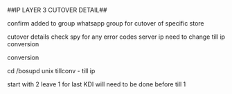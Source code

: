 ##IP LAYER 3 CUTOVER DETAIL##

confirm added to group
whatsapp group for cutover of specific store  

cutover details
check spy for any error codes
server ip need to change
till ip conversion

conversion

cd /bosupd
unix tillconv - till ip

start with 2
leave 1 for last
KDI will need to be done before till 1
